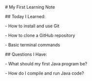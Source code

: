 \# My First Learning Note



\## Today I Learned:

\- How to install and use Git

\- How to clone a GitHub repository  

\- Basic terminal commands



\## Questions I Have:

\- What should my first Java program be?

\- How do I compile and run Java code?

